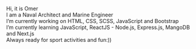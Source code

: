Hi, it is Omer </br>
I am a Naval Architect and Marine Engineer </br>
I’m currently working on HTML, CSS, SCSS, JavaScript and Bootstrap </br>
I’m currently learning JavaScript, ReactJS - Node.js, Express.js, MangoDB and Next.js </br>
Always ready for sport activities and fun:))
